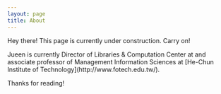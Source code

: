 ```yaml
---
layout: page
title: About
---
```


<p class="message">
  Hey there! This page is currently under construction. Carry on!
</p>
Jueen is currently Director of Libraries & Computation Center at and associate professor of Management Information Sciences at [He-Chun Institute of Technology](http://www.fotech.edu.tw/).



Thanks for reading!

